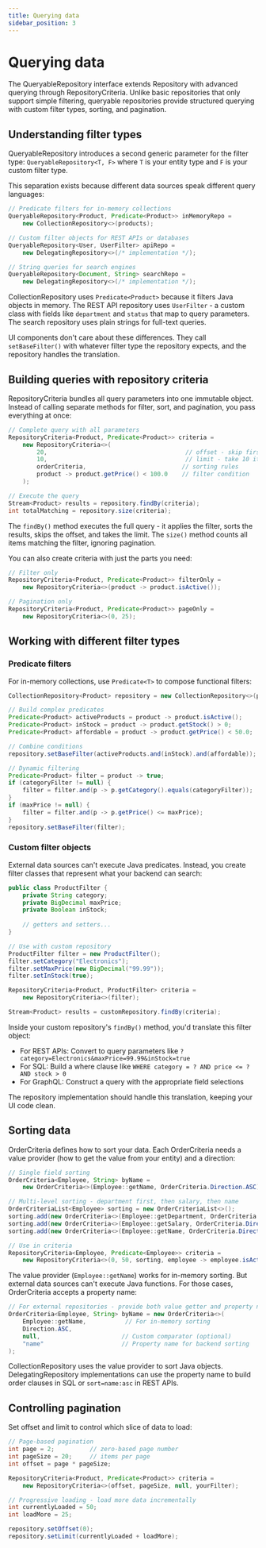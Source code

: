 ```yaml
---
title: Querying data
sidebar_position: 3
---
```


<!-- vale off -->
# Querying data <DocChip chip='since' label='25.02' />
<!-- vale on -->

The <JavadocLink type="data" location="com/webforj/data/repository/QueryableRepository" code="true">QueryableRepository</JavadocLink> interface extends Repository with advanced querying through <JavadocLink type="data" location="com/webforj/data/repository/RepositoryCriteria" code="true">RepositoryCriteria</JavadocLink>. Unlike basic repositories that only support simple filtering, queryable repositories provide structured querying with custom filter types, sorting, and pagination.

## Understanding filter types

<JavadocLink type="data" location="com/webforj/data/repository/QueryableRepository" code="true">QueryableRepository</JavadocLink> introduces a second generic parameter for the filter type: `QueryableRepository<T, F>` where `T` is your entity type and `F` is your custom filter type. 

This separation exists because different data sources speak different query languages:

```java
// Predicate filters for in-memory collections
QueryableRepository<Product, Predicate<Product>> inMemoryRepo = 
    new CollectionRepository<>(products);

// Custom filter objects for REST APIs or databases  
QueryableRepository<User, UserFilter> apiRepo = 
    new DelegatingRepository<>(/* implementation */);

// String queries for search engines
QueryableRepository<Document, String> searchRepo = 
    new DelegatingRepository<>(/* implementation */);
```

CollectionRepository uses `Predicate<Product>` because it filters Java objects in memory. The REST API repository uses `UserFilter` - a custom class with fields like `department` and `status` that map to query parameters. The search repository uses plain strings for full-text queries.

UI components don't care about these differences. They call `setBaseFilter()` with whatever filter type the repository expects, and the repository handles the translation.

## Building queries with repository criteria

<JavadocLink type="data" location="com/webforj/data/repository/RepositoryCriteria" code="true">RepositoryCriteria</JavadocLink> bundles all query parameters into one immutable object. Instead of calling separate methods for filter, sort, and pagination, you pass everything at once:

```java
// Complete query with all parameters
RepositoryCriteria<Product, Predicate<Product>> criteria = 
    new RepositoryCriteria<>(
        20,                                       // offset - skip first 20
        10,                                       // limit - take 10 items  
        orderCriteria,                           // sorting rules
        product -> product.getPrice() < 100.0    // filter condition
    );

// Execute the query
Stream<Product> results = repository.findBy(criteria);
int totalMatching = repository.size(criteria);
```

The `findBy()` method executes the full query - it applies the filter, sorts the results, skips the offset, and takes the limit. The `size()` method counts all items matching the filter, ignoring pagination.

You can also create criteria with just the parts you need:

```java
// Filter only
RepositoryCriteria<Product, Predicate<Product>> filterOnly = 
    new RepositoryCriteria<>(product -> product.isActive());

// Pagination only  
RepositoryCriteria<Product, Predicate<Product>> pageOnly = 
    new RepositoryCriteria<>(0, 25);
```

## Working with different filter types

### Predicate filters

For in-memory collections, use `Predicate<T>` to compose functional filters:

```java
CollectionRepository<Product> repository = new CollectionRepository<>(products);

// Build complex predicates
Predicate<Product> activeProducts = product -> product.isActive();
Predicate<Product> inStock = product -> product.getStock() > 0;
Predicate<Product> affordable = product -> product.getPrice() < 50.0;

// Combine conditions
repository.setBaseFilter(activeProducts.and(inStock).and(affordable));

// Dynamic filtering
Predicate<Product> filter = product -> true;
if (categoryFilter != null) {
    filter = filter.and(p -> p.getCategory().equals(categoryFilter));
}
if (maxPrice != null) {
    filter = filter.and(p -> p.getPrice() <= maxPrice);
}
repository.setBaseFilter(filter);
```


### Custom filter objects

External data sources can't execute Java predicates. Instead, you create filter classes that represent what your backend can search:

```java
public class ProductFilter {
    private String category;
    private BigDecimal maxPrice;
    private Boolean inStock;
    
    // getters and setters...
}

// Use with custom repository
ProductFilter filter = new ProductFilter();
filter.setCategory("Electronics");
filter.setMaxPrice(new BigDecimal("99.99"));
filter.setInStock(true);

RepositoryCriteria<Product, ProductFilter> criteria = 
    new RepositoryCriteria<>(filter);

Stream<Product> results = customRepository.findBy(criteria);
```

Inside your custom repository's `findBy()` method, you'd translate this filter object:
- For REST APIs: Convert to query parameters like `?category=Electronics&maxPrice=99.99&inStock=true`
- For SQL: Build a where clause like `WHERE category = ? AND price <= ? AND stock > 0`
- For GraphQL: Construct a query with the appropriate field selections

The repository implementation should handle this translation, keeping your UI code clean.

## Sorting data

<JavadocLink type="data" location="com/webforj/data/repository/OrderCriteria" code="true">OrderCriteria</JavadocLink> defines how to sort your data. Each OrderCriteria needs a value provider (how to get the value from your entity) and a direction:

```java
// Single field sorting
OrderCriteria<Employee, String> byName = 
    new OrderCriteria<>(Employee::getName, OrderCriteria.Direction.ASC);

// Multi-level sorting - department first, then salary, then name
OrderCriteriaList<Employee> sorting = new OrderCriteriaList<>();
sorting.add(new OrderCriteria<>(Employee::getDepartment, OrderCriteria.Direction.ASC));
sorting.add(new OrderCriteria<>(Employee::getSalary, OrderCriteria.Direction.DESC));  
sorting.add(new OrderCriteria<>(Employee::getName, OrderCriteria.Direction.ASC));

// Use in criteria
RepositoryCriteria<Employee, Predicate<Employee>> criteria = 
    new RepositoryCriteria<>(0, 50, sorting, employee -> employee.isActive());
```

The value provider (`Employee::getName`) works for in-memory sorting. But external data sources can't execute Java functions. For those cases, OrderCriteria accepts a property name:

```java
// For external repositories - provide both value getter and property name
OrderCriteria<Employee, String> byName = new OrderCriteria<>(
    Employee::getName,           // For in-memory sorting
    Direction.ASC,
    null,                       // Custom comparator (optional)
    "name"                      // Property name for backend sorting
);
```

CollectionRepository uses the value provider to sort Java objects. DelegatingRepository implementations can use the property name to build order clauses in SQL or `sort=name:asc` in REST APIs.

## Controlling pagination

Set offset and limit to control which slice of data to load:

```java
// Page-based pagination
int page = 2;          // zero-based page number
int pageSize = 20;     // items per page
int offset = page * pageSize;

RepositoryCriteria<Product, Predicate<Product>> criteria = 
    new RepositoryCriteria<>(offset, pageSize, null, yourFilter);

// Progressive loading - load more data incrementally  
int currentlyLoaded = 50;
int loadMore = 25;

repository.setOffset(0);
repository.setLimit(currentlyLoaded + loadMore);
```